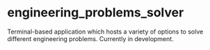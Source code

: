 # engineering_problems_solver
Terminal-based application which hosts a variety of options to solve different engineering problems. Currently in development.
